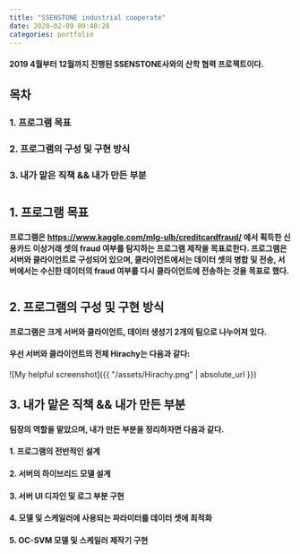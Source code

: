 ```yaml
---
title: "SSENSTONE industrial cooperate"
date: 2020-02-09 09:40:28
categories: portfolio 
---
```


#### 2019 4월부터 12월까지 진행된 SSENSTONE사와의 산학 협력 프로젝트이다.
    
    
## 목차
### 1. 프로그램 목표
### 2. 프로그램의 구성 및 구현 방식
### 3. 내가 맡은 직책 && 내가 만든 부분
# 
## 1. 프로그램 목표
#### 프로그램은 https://www.kaggle.com/mlg-ulb/creditcardfraud/ 에서 획득한 신용카드 이상거래 셋의 fraud 여부를 탐지하는 프로그램 제작을 목표로한다. 프로그램은 서버와 클라이언트로 구성되어 있으며, 클라이언트에서는 데이터 셋의 병합 및 전송, 서버에서는 수신한 데이터의 fraud 여부를 다시 클라이언트에 전송하는 것을 목표로 했다.
# 
## 2. 프로그램의 구성 및 구현 방식
#### 프로그램은 크게 서버와 클라이언트, 데이터 생성기 2개의 팀으로 나누어져 있다. 
#### 우선 서버와 클라이언트의 전체 Hirachy는 다음과 같다:
![My helpful screenshot]({{ "/assets/Hirachy.png" | absolute_url }})
## 3. 내가 맡은 직책 && 내가 만든 부분
#### 팀장의 역할을 맡았으며, 내가 만든 부분을 정리하자면 다음과 같다.
#### 1. 프로그램의 전반적인 설계
#### 2. 서버의 하이브리드 모델 설계
#### 3. 서버 UI 디자인 및 로그 부분 구현
#### 4. 모델 및 스케일러에 사용되는 파라미터를 데이터 셋에 최적화
#### 5. OC-SVM 모델 및 스케일러 제작기 구현